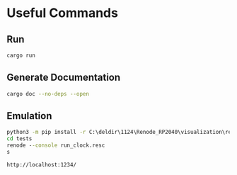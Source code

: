 # Useful Commands

## Run

```bash
cargo run
```

## Generate Documentation

```bash
cargo doc --no-deps --open
```

## Emulation

```cmd
python3 -m pip install -r C:\deldir\1124\Renode_RP2040\visualization\requirements.txt
cd tests
renode --console run_clock.resc
s
```

```cmd
http://localhost:1234/
```
